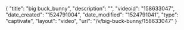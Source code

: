 {
    "title": "big buck_bunny",
    "description": "",
    "videoid": "158633047",
    "date_created": "1524791004",
    "date_modified": "1524791041",
    "type": "captivate",
    "layout": "video",
    "url": "\/v\/big-buck-bunny\/158633047"
}
